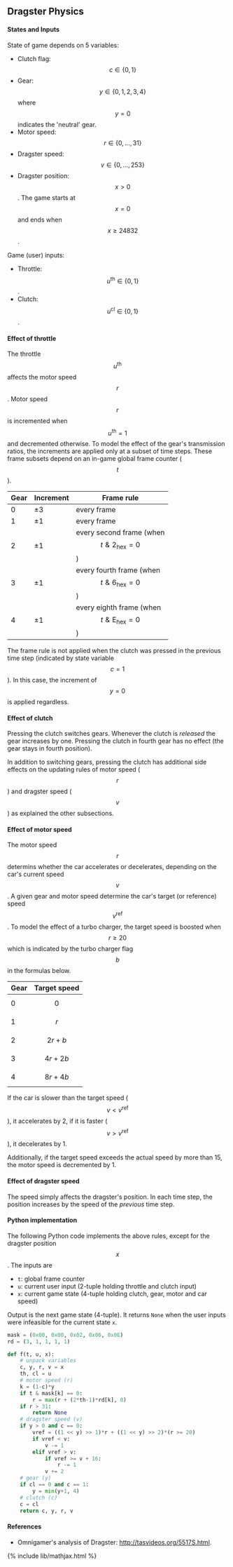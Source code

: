 ## Dragster Physics

#### States and Inputs

State of game depends on 5 variables:
  * Clutch flag: $$c \in \{ 0, 1 \}$$
  * Gear: $$y \in \{ 0, 1, 2, 3, 4 \}$$ where $$y = 0$$ indicates the
    'neutral' gear.
  * Motor speed: $$r \in \{ 0, \ldots, 31 \}$$
  * Dragster speed: $$v \in \{ 0, \ldots, 253 \}$$
  * Dragster position: $$x > 0$$. The game starts at $$x = 0$$ and ends when
    $$x \ge 24832$$.

Game (user) inputs:
  * Throttle: $$u^{\mathrm{th}} \in \{ 0, 1 \}$$.
  * Clutch: $$u^{\mathrm{cl}} \in \{ 0, 1 \}$$.


#### Effect of throttle

The throttle $$u^{\mathrm{th}}$$ affects the motor speed $$r$$. Motor speed
$$r$$ is incremented when $$u^{\mathrm{th}} = 1$$ and decremented otherwise.
To model the effect of the gear's transmission ratios, the increments are
applied only at a subset of time steps. These frame subsets depend on an
in-game global frame counter ($$t$$). 

| Gear | Increment | Frame rule  |
|------|-----------|-------------|
| 0    | &plusmn;3 | every frame |
| 1    | &plusmn;1 | every frame |
| 2    | &plusmn;1 | every second frame (when $$t \mathrel{\&} 2_\mathrm{hex} = 0$$) |
| 3    | &plusmn;1 | every fourth frame (when $$t \mathrel{\&} 6_\mathrm{hex} = 0$$) |
| 4    | &plusmn;1 | every eighth frame (when $$t \mathrel{\&} \mathrm{E}_\mathrm{hex} = 0$$) |

The frame rule is not applied when the clutch was pressed in the previous time
step (indicated by state variable $$c = 1$$). In this case, the increment of
$$y = 0$$ is applied regardless.


#### Effect of clutch

Pressing the clutch switches gears. Whenever the clutch is _released_ the gear
increases by one. Pressing the clutch in fourth gear has no effect (the gear
stays in fourth position).

In addition to switching gears, pressing the clutch has additional side
effects on the updating rules of motor speed ($$r$$) and dragster speed
($$v$$) as explained the other subsections.


#### Effect of motor speed

The motor speed $$r$$ determins whether the car accelerates or decelerates,
depending on the car's current speed $$v$$. A given gear and motor speed
determine the car's target (or reference) speed $$v^\mathrm{ref}$$. To model
the effect of a turbo charger, the target speed is boosted when $$r \ge 20$$
which is indicated by the turbo charger flag $$b$$ in the formulas below.

| Gear | Target speed |
|------|--------------|
| 0    | $$0$$        |
| 1    | $$r$$        |
| 2    | $$2r + b$$   |
| 3    | $$4r + 2b$$  |
| 4    | $$8r + 4b$$  |

If the car is slower than the target speed ($$v \lt v^\mathrm{ref}$$), it
accelerates by 2, if it is faster ($$v \gt v^\mathrm{ref}$$), it decelerates
by 1.

Additionally, if the target speed exceeds the actual speed by more than 15,
the motor speed is decremented by 1.


#### Effect of dragster speed

The speed simply affects the dragster's position. In each time step, the
position increases by the speed of the _previous_ time step.


#### Python implementation

The following Python code implements the above rules, except for the dragster
position $$x$$. The inputs are
  * `t`: global frame counter
  * `u`: current user input (2-tuple holding throttle and clutch input)
  * `x`: current game state (4-tuple holding clutch, gear, motor and car
    speed)

Output is the next game state (4-tuple). It returns `None` when the user
inputs were infeasible for the current state `x`.

```python
mask = (0x00, 0x00, 0x02, 0x06, 0x0E)
rd = (3, 1, 1, 1, 1)

def f(t, u, x):
    # unpack variables
    c, y, r, v = x
    th, cl = u
    # motor speed (r)
    k = (1-c)*y
    if t & mask[k] == 0:
        r = max(r + (2*th-1)*rd[k], 0)
    if r > 31:
        return None
    # dragster speed (v)
    if y > 0 and c == 0:
        vref = ((1 << y) >> 1)*r + ((1 << y) >> 2)*(r >= 20)
        if vref < v:
            v -= 1
        elif vref > v:
            if vref >= v + 16:
                r -= 1
            v += 2
    # gear (y)
    if cl == 0 and c == 1:
        y = min(y+1, 4)
    # clutch (c)
    c = cl
    return c, y, r, v
```


#### References

* Omnigamer's analysis of Dragster: <http://tasvideos.org/5517S.html>.


{% include lib/mathjax.html %}
